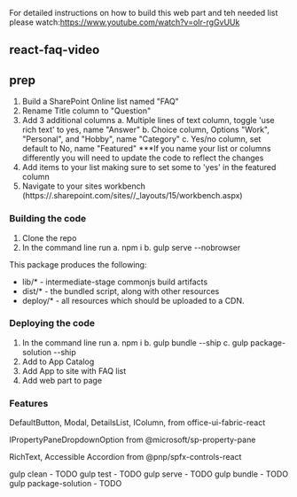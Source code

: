 For detailed instructions on how to build this web part and teh needed list please watch:https://www.youtube.com/watch?v=oIr-rgGvUUk

## react-faq-video
## prep
1. Build a SharePoint Online list named "FAQ"
2. Rename Title column to "Question"
3. Add 3 additional columns
    a. Multiple lines of text column, toggle 'use rich text' to yes, name "Answer"
    b. Choice column, Options "Work", "Personal", and "Hobby", name "Category"
    c. Yes/no column, set default to No, name "Featured"
    ***If you name your list or columns differently you will need to update the code to reflect the changes
4. Add items to your list making sure to set some to 'yes' in the featured column
5. Navigate to your sites workbench (https://<tenant>.sharepoint.com/sites/<your site>/_layouts/15/workbench.aspx)

### Building the code

1. Clone the repo
2. In the command line run
    a. npm i
    b. gulp serve --nobrowser

This package produces the following:

* lib/* - intermediate-stage commonjs build artifacts
* dist/* - the bundled script, along with other resources
* deploy/* - all resources which should be uploaded to a CDN.

### Deploying the code

1. In the command line run
    a. npm i
    b. gulp bundle --ship
    c. gulp package-solution --ship
2. Add to App Catalog
3. Add App to site with FAQ list
4. Add web part to page

### Features

DefaultButton,
Modal,
DetailsList,
IColumn,
from office-ui-fabric-react

IPropertyPaneDropdownOption 
 from @microsoft/sp-property-pane

RichText,
Accessible Accordion 
from @pnp/spfx-controls-react


gulp clean - TODO
gulp test - TODO
gulp serve - TODO
gulp bundle - TODO
gulp package-solution - TODO
